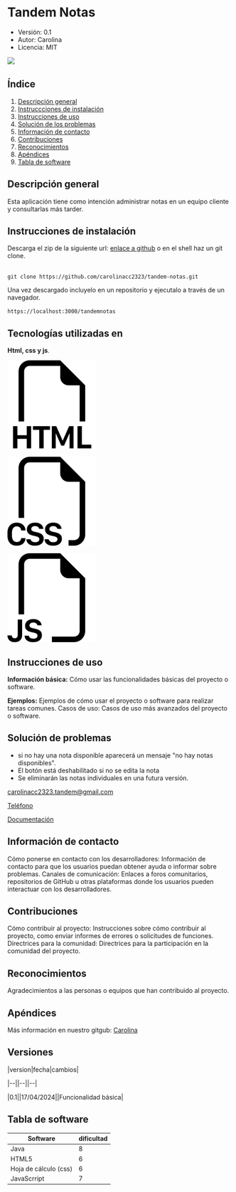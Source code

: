 <!-- ![Logotipo tandem](https://i.pinimg.com/originals/37/47/92/374792896d21b205174c157f5149f13c.jpg) -->
# Tandem Notas

- Versión: 0.1
- Autor: Carolina
- Licencia: MIT

<image src="level.jpg">

## Índice
1. [Descripción general](#descripción-general)
2. [Instruccciones de instalación ](#instrucciones-de-instalación)
3. [Instrucciones de uso](#instrucciones-de-uso)
4. [Solución de los problemas](#solución-de-problemas)
5. [Información de contacto](#información-de-contacto)
6. [Contribuciones](#contribuciones)
7. [Reconocimientos](#reconocimientos)
8. [Apéndices](#apéndices)
9. [Tabla de software](#tabla-de-software)


## Descripción general
Esta aplicación tiene como intención administrar notas en un equipo cliente y consultarlas más tarder.

## Instrucciones de instalación
Descarga el zip de la siguiente url: [enlace a github](https://github.com/carolinacc2323/tandem-notas.git) o en el shell haz un git clone.
```shell

git clone https://github.com/carolinacc2323/tandem-notas.git
```
Una vez descargado incluyelo en un repositorio y ejecutalo a través de un navegador.
```
https://localhost:3000/tandemnotas
```

## Tecnologías utilizadas en 

**Html, css y js**.

![Ícono-html](./html.svg)

![Ícono-css](./css.svg)

![Ícono-js](./js.svg)

## Instrucciones de uso
**Información básica:** 
Cómo usar las funcionalidades básicas del proyecto o software.

**Ejemplos:** 
Ejemplos de cómo usar el proyecto o software para realizar tareas comunes.
Casos de uso: Casos de uso más avanzados del proyecto o software.

## Solución de problemas
- si no hay una nota disponible aparecerá un mensaje "no hay notas disponibles".
- El botón está deshabilitado si no se edita la nota
- Se eliminarán las notas individuales en una futura versión.

[carolinacc2323.tandem@gmail.com](emailto:carolicc2323.tandem@gmail.com)

[Teléfono](tel:+345282)

[Documentación](https://docs.google.com/document/d/1T2KdLUjJqNpzT0K6MapjdUoqMrWNWylQGpylKEss5HQ/edit)

## Información de contacto
Cómo ponerse en contacto con los desarrolladores: Información de contacto para que los usuarios puedan obtener ayuda o informar sobre problemas.
Canales de comunicación: Enlaces a foros comunitarios, repositorios de GitHub u otras plataformas donde los usuarios pueden interactuar con los desarrolladores.

## Contribuciones
Cómo contribuir al proyecto: Instrucciones sobre cómo contribuir al proyecto, como enviar informes de errores o solicitudes de funciones.
Directrices para la comunidad: Directrices para la participación en la comunidad del proyecto.

## Reconocimientos
Agradecimientos a las personas o equipos que han contribuido al proyecto.


## Apéndices
Más información en nuestro gitgub:
[Carolina](https://github.com/carolinacc2323/tandem-notas)

## Versiones
|version|fecha|cambios|

|--||--||--|

|0.1||17/04/2024||Funcionalidad básica|

## Tabla de software
| Software  | dificultad |
| ------------- | ------------- |
| Java  | 8  |
| HTML5  | 6  |
| Hoja de cálculo (css)  | 6  |
| JavaScrript  | 7  |